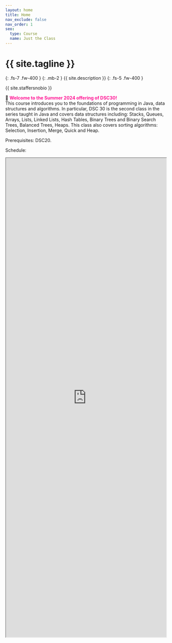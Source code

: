 ```yaml
---
layout: home
title: Home
nav_exclude: false
nav_order: 1
seo:
  type: Course
  name: Just the Class
---
```


# {{ site.tagline }}
{: .fs-7 .fw-400 }
{: .mb-2 }
{{ site.description }}
{: .fs-5 .fw-400 }

{{ site.staffersnobio }}

🎉 <span style='color:DeepPink'><b> Welcome to the Summer 2024 offering of DSC30!</b></span> <br>This course introduces you to the foundations of programming in Java, data structures and algorithms. In particular, DSC 30 is the second class in the series taught in Java and covers data structures including: Stacks, Queues, Arrays, Lists, Linked Lists, Hash Tables, Binary Trees and Binary Search Trees, Balanced Trees, Heaps. This class also covers sorting algorithms: Selection, Insertion, Merge, Quick and Heap. 

Prerequisites: DSC20.

Schedule:
<iframe width='100%' height='1500'src="https://docs.google.com/spreadsheets/d/e/2PACX-1vRocyhg2VkVejZoCtDJ8ZjN1zDgySny-d8vT5ggUIMcFPwNNdpWkhH3kPhfW3ubVWKjDDseuo7JzB7_/pubhtml?gid=0&amp;single=true&amp;widget=true&amp;headers=false"></iframe>
